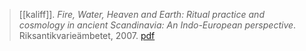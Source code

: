 > [[kaliff]]. *Fire, Water, Heaven and Earth: Ritual practice and cosmology in ancient Scandinavia: An Indo-European perspective*. Riksantikvarieämbetet, 2007. [pdf](a/a-kaliff2007.pdf)
